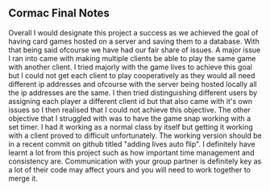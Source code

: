 Cormac Final Notes 
----------
Overall I would designate this project a success as we achieved the goal of having card 
games hosted on a server and saving them to a database. With that being said ofcourse we 
have had our fair share of issues. A major issue I ran into came with making multiple 
clients be able to play the same game with another client. I tried majorly with the game 
lives to achieve this goal but I could not get each client to play cooperatively as they 
would all need different ip addresses and ofcourse with the server being hosted locally 
all the ip addresses are the same. I then tried distinguishing different users by 
assigning each player a different client id but that also came with it's own issues so 
I then realised that I could not achieve this objective. The other objective that I 
struggled with was to have the game snap working with a set timer. I had it working as 
a normal class by itself but getting it working with a client proved to difficult 
unfortunately. The working version should be in a recent commit on github titled 
"adding lives auto flip". I definitely have learnt a lot from this project such as 
how important time management and consistency are. Communication with your group 
partner is definitely key as a lot of their code may affect yours and you will need 
to work together to merge it.